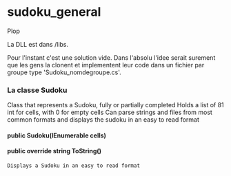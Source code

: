 # sudoku_general

Plop

La DLL est dans /libs. 

Pour l'instant c'est une solution vide. Dans l'absolu l'idee serait surement que les gens la clonent et implementent leur code
dans un fichier par groupe type 'Sudoku_nomdegroupe.cs'.


### La classe Sudoku

Class that represents a Sudoku, fully or partially completed
Holds a list of 81 int for cells, with 0 for empty cells
Can parse strings and files from most common formats and displays the sudoku in an easy to read format

#### public Sudoku(IEnumerable<int> cells)
#### public override string ToString()
    Displays a Sudoku in an easy to read format
 

